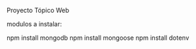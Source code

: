 Proyecto Tópico Web

modulos a instalar:

npm install mongodb
npm install mongoose
npm install dotenv
